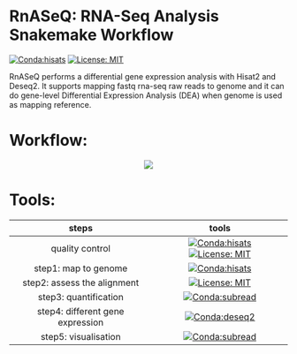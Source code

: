 # RnASeQ: RNA-Seq Analysis Snakemake Workflow
[![Conda:hisats](https://img.shields.io/badge/snakemake-v7.14.0-green.svg)](https://snakemake.github.io/)
[![License: MIT](https://img.shields.io/badge/License-MIT-yellow.svg)](https://opensource.org/licenses/MIT)





RnASeQ performs a differential gene expression analysis with Hisat2 and Deseq2. It supports mapping fastq rna-seq raw reads to genome and it can do gene-level Differential Expression Analysis (DEA) when genome is used as mapping reference.


# Workflow:
<p align="center">
  <img  src="https://user-images.githubusercontent.com/66043140/191437707-f589fb0f-bcd3-4844-90a0-94c48b3711a1.png">
  </p>
  
# Tools: 
| steps | tools|
| :---:   | :---:  |
| quality control |[![Conda:hisats](https://img.shields.io/badge/bioconda-multiqc-blue.svg)](https://anaconda.org/bioconda/multiqc) [![License: MIT](https://img.shields.io/badge/bioconda-fastqc-blue.svg)](https://anaconda.org/bioconda/fastqc) |
| step1: map to genome |[![Conda:hisats](https://img.shields.io/badge/bioconda-Hisat2-important.svg)](https://anaconda.org/bioconda/hisat2) |
| step2: assess the alignment |[![License: MIT](https://img.shields.io/badge/bioconda-rna--seqc-blue.svg)](https://anaconda.org/bioconda/rna-seqc) |
| step3: quantification |[![Conda:subread](https://img.shields.io/badge/bioconda-subread-critical.svg)](https://anaconda.org/bioconda/subread) |
| step4: different gene expression |[![Conda:deseq2](https://img.shields.io/badge/bioconductor-deseq2-important.svg)](https://anaconda.org/bioconda/bioconductor-deseq2)|
| step5: visualisation | [![Conda:subread](https://img.shields.io/badge/conda--forge-r--ggplot2-important.svg)](https://anaconda.org/conda-forge/r-ggplot2)|


